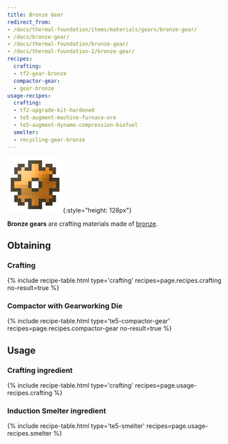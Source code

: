 ```yaml
---
title: Bronze Gear
redirect_from:
- /docs/thermal-foundation/items/materials/gears/bronze-gear/
- /docs/bronze-gear/
- /docs/thermal-foundation/bronze-gear/
- /docs/thermal-foundation-2/bronze-gear/
recipes:
  crafting:
  - tf2-gear-bronze
  compactor-gear:
  - gear-bronze
usage-recipes:
  crafting:
  - tf2-upgrade-kit-hardened
  - te5-augment-machine-furnace-ore
  - te5-augment-dynamo-compression-biofuel
  smelter:
  - recycling-gear-bronze
---
```


![Bronze gear](/assets/images/thermal-foundation-2/gear-bronze.png){:style="height: 128px"}


**Bronze gears** are crafting materials made of [bronze](/docs/1.12/thermal-foundation-2/bronze-ingot/).


Obtaining
---------

### Crafting
{% include recipe-table.html type='crafting' recipes=page.recipes.crafting no-result=true %}

### Compactor with Gearworking Die
{% include recipe-table.html type='te5-compactor-gear' recipes=page.recipes.compactor-gear no-result=true %}


Usage
-----

### Crafting ingredient
{% include recipe-table.html type='crafting' recipes=page.usage-recipes.crafting %}

### Induction Smelter ingredient
{% include recipe-table.html type='te5-smelter' recipes=page.usage-recipes.smelter %}
